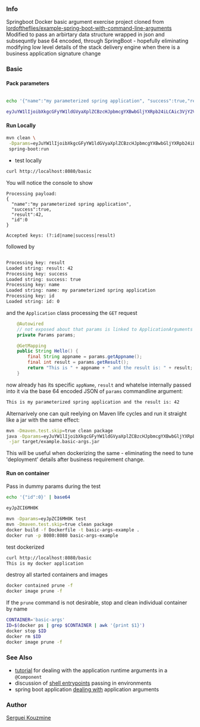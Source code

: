 ### Info

Springboot Docker basic argument exercise project cloned from
[lordoftheflies/example-spring-boot-with-command-line-arguments](https://github.com/lordoftheflies/example-spring-boot-with-command-line-arguments)
Modified to pass an arbirtary data structure wrapped in json and subsequntly base 64 encoded, through  SpringBoot - hopefully
eliminating modifying low level details of the stack delivery engine when there is a business application signature change

### Basic

#### Pack parameters
```sh

echo '{"name":"my parameterized spring application", "success":true,"result":42,"id":0 }' | base64
```
```sh
eyJuYW1lIjoibXkgcGFyYW1ldGVyaXplZCBzcHJpbmcgYXBwbGljYXRpb24iLCAic3VjY2VzcyI6dHJ1ZSwicmVzdWx0Ijo0MiwiaWQiOjAgfQo=
```

#### Run Locally


```sh
mvn clean \
 -Dparams=eyJuYW1lIjoibXkgcGFyYW1ldGVyaXplZCBzcHJpbmcgYXBwbGljYXRpb24iLCAic3VjY2VzcyI6dHJ1ZSwicmVzdWx0Ijo0MiwiaWQiOjAgfQo= \
 spring-boot:run
```
* test locally
```sh
curl http://localhost:8080/basic
```
You will notice the console to show
```
Processing payload:
{
  "name":"my parameterized spring application",
  "success":true,
  "result":42,
  "id":0
}

Accepted keys: (?:id|name|success|result)

```
followed by
```sh

Processing key: result
Loaded string: result: 42
Processing key: success
Loaded string: success: true
Processing key: name
Loaded string: name: my parameterized spring application
Processing key: id
Loaded string: id: 0

```
and the `Application` class processing the `GET` request 

```java
	@Autowired
	// not exposed about that params is linked to ApplicationArguments
	private Params params;

	@GetMapping
	public String Hello() {
		final String appname = params.getAppname();
		final int result = params.getResult();
		return "This is " + appname + " and the result is: " + result;
	}
```
now already has its specific `appName`, `result`
and whatelse internally passed into it via the base 64 encoded JSON  of `params` commandline argument:
```sh
This is my parameterized spring application and the result is: 42
```
Alternarively one can quit reelying on Maven life cycles and run it straight like a jar with the same effect:

```sh
mvn -Dmaven.test.skip=true clean package
java -Dparams=eyJuYW1lIjoibXkgcGFyYW1ldGVyaXplZCBzcHJpbmcgYXBwbGljYXRpb24iLCAic3VjY2VzcyI6dHJ1ZSwicmVzdWx0Ijo0MiwiaWQiOjAgfQo= \
 -jar target/example.basic-args.jar
```

This will be useful when dockerizing the same - eliminating the need to tune 'deployment' details after business requirement change.

#### Run on container
Pass in dummy params during the test
```sh
echo '{"id":0}' | base64
```
```sh
eyJpZCI6MH0K
```
```sh
mvn -Dparams=eyJpZCI6MH0K test
mvn -Dmaven.test.skip=true clean package
docker build -f Dockerfile -t basic-args-example .
docker run -p 8080:8080 basic-args-example
```

test dockerized
```sh
curl http://localhost:8080/basic
This is my docker application
```
destroy all started containers and images
```sh
docker contained prune -f
docker image prune -f
```
If the `prune` command is not desirable, stop and clean individual container by name
```sh
CONTAINER='basic-args'
ID=$(docker ps | grep $CONTAINER | awk '{print $1}')
docker stop $ID
docker rm $ID
docker image prune -f
```

### See Also
   * [tutorial](https://howtodoinjava.com/spring-boot2/application-arguments/) for dealing with the application runtime arguments in a `@Component`
   * discussion of [shell entrypoints](https://stackoverflow.com/questions/37904682/how-do-i-use-docker-environment-variable-in-entrypoint-array) passing in environments
   * spring boot application [dealing with](https://www.logicbig.com/tutorials/spring-framework/spring-boot/app-args.html) application arguments

### Author
[Serguei Kouzmine](kouzmine_serguei@yahoo.com)
